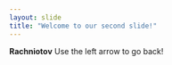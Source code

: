 ```yaml
---
layout: slide
title: "Welcome to our second slide!"
---
```

**Rachniotov**
Use the left arrow to go back!
